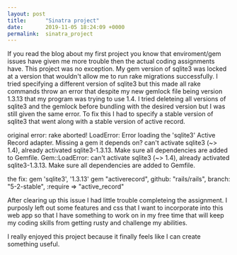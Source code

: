 ```yaml
---
layout: post
title:      "Sinatra project"
date:       2019-11-05 18:24:09 +0000
permalink:  sinatra_project
---
```



If you read the blog about my first project you know that enviroment/gem issues have given me more trouble then the actual coding assignments have. This project was no exception. My gem version of sqlite3 was locked at a version that wouldn't allow me to run rake migrations successfully. I tried specifying a different version of sqlite3 but this made all rake commands throw an error that despite my new gemlock file being version 1.3.13 that my program was trying to use 1.4. I tried deleteing all versions of sqlite3 and the gemlock before bundling with the desired version but I was still given the same error. To fix this I had to specify a stable version of sqlite3 that went along with a stable version of active record. 

original error:
rake aborted!
LoadError: Error loading the 'sqlite3' Active Record adapter. Missing a gem it depends on? can't activate sqlite3 (~> 1.4), already activated sqlite3-1.3.13. Make sure all dependencies are added to Gemfile.
Gem::LoadError: can't activate sqlite3 (~> 1.4), already activated sqlite3-1.3.13. Make sure all dependencies are added to 
Gemfile.

the fix:
gem 'sqlite3', '1.3.13'
gem "activerecord", github: "rails/rails", branch: "5-2-stable", :require => "active_record"

After clearing up this issue I had little trouble completeing the assignment.
I purposly left out some features and css that I want to incorporate into this web app so that I have something to work on in my free time that will keep my coding skills from getting rusty and challenge my abilities. 

I really enjoyed this project because it finally feels like I can create something useful.
